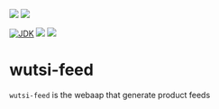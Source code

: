 [![](https://github.com/wutsi/wutsi-feed/actions/workflows/master.yml/badge.svg)](https://github.com/wutsi/wutsi-feed/actions/workflows/master.yml)
[![](https://github.com/wutsi/wutsi-feed/actions/workflows/sync_s3.yml/badge.svg)](https://github.com/wutsi/wutsi-feed/actions/workflows/sync_s3.yml)

[![JDK](https://img.shields.io/badge/jdk-11-brightgreen.svg)](https://jdk.java.net/11/)
[![](https://img.shields.io/badge/maven-3.6-brightgreen.svg)](https://maven.apache.org/download.cgi)
![](https://img.shields.io/badge/language-kotlin-blue.svg)

# wutsi-feed

`wutsi-feed` is the webaap that generate product feeds
